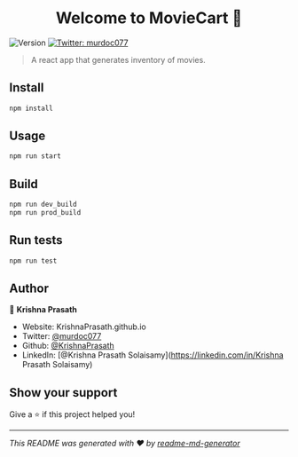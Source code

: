 <h1 align="center">Welcome to MovieCart 👋</h1>
<p>
  <img alt="Version" src="https://img.shields.io/badge/version-0.1.0-blue.svg?cacheSeconds=2592000" />
  <a href="https://twitter.com/murdoc077" target="_blank">
    <img alt="Twitter: murdoc077" src="https://img.shields.io/twitter/follow/murdoc077.svg?style=social" />
  </a>
</p>

> A react app that generates inventory of movies.

## Install

```sh
npm install
```

## Usage

```sh
npm run start
```
## Build

```sh
npm run dev_build
npm run prod_build
```


## Run tests

```sh
npm run test
```

## Author

👤 **Krishna Prasath**

* Website: KrishnaPrasath.github.io
* Twitter: [@murdoc077](https://twitter.com/murdoc077)
* Github: [@KrishnaPrasath](https://github.com/KrishnaPrasath)
* LinkedIn: [@Krishna Prasath Solaisamy](https://linkedin.com/in/Krishna Prasath Solaisamy)

## Show your support

Give a ⭐️ if this project helped you!

***
_This README was generated with ❤️ by [readme-md-generator](https://github.com/kefranabg/readme-md-generator)_